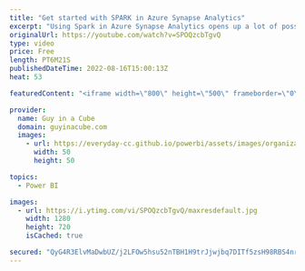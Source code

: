 ```yaml
---
title: "Get started with SPARK in Azure Synapse Analytics"
excerpt: "Using Spark in Azure Synapse Analytics opens up a lot of possibilities to work with your data. Venk joins us to get you started with setting it up and quickly using data.  Connect with Venk: https://www.linkedin.com/in/venkatesh-titte-4907467/  Apache Spark in Azure Synapse Analytics https://docs.microsoft.com/azure/synapse-analytics/spark/apache-spark-overview"
originalUrl: https://youtube.com/watch?v=SPOQzcbTgvQ
type: video
price: Free
length: PT6M21S
publishedDateTime: 2022-08-16T15:00:13Z
heat: 53

featuredContent: "<iframe width=\"800\" height=\"500\" frameborder=\"0\" src=\"https://www.youtube.com/embed/SPOQzcbTgvQ\" allow=\"accelerometer; autoplay; encrypted-media; gyroscope; picture-in-picture\" allowfullscreen></iframe>"

provider:
  name: Guy in a Cube
  domain: guyinacube.com
  images:
    - url: https://everyday-cc.github.io/powerbi/assets/images/organizations/guyinacube.com-50x50.jpg
      width: 50
      height: 50

topics:
  - Power BI

images:
  - url: https://i.ytimg.com/vi/SPOQzcbTgvQ/maxresdefault.jpg
    width: 1280
    height: 720
    isCached: true

secured: "QyG4R3ElvMaDwbUZ/j2LFOw5hsu52nTBH1H9trJjwjbq7DITf5zsH98RBS4nrwqdVTHvpi80BhzW9C5vw5Si3syGQ9pTJnBb5sQSHBae7HVGTsGmmMl81nzIhhk916g1PFjbEiRt4By5pDHKDT5sj6NbaJifpJckXXF11hty8DuEmISjVayAAiBvVdTVsIzZ30vpL7Uw/HwwIPk4Kt2KGeidjk9WHoA1nXavNIqg1mIdt+ajWuMJlLECF0usW2do9QwMQbGWcMyCQGaIdy/RqE43XtQGcsgIuWBrS5kzML42jEnCGqy+3HHbSAA7lTPu+xXPyJAiaoGtFSvz8KIDHuyRnYWqqPz4iF8AQZlTRzhzuXU5co3SPtN5KOQudV4LTTM8ZTyU/zCnLDymHVmWbH++cqvrUbOnH4i4NivQa6I=;929Ujt06LiJV4wopCnjkTw=="
---
```


